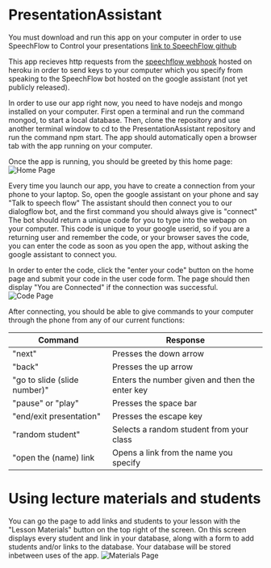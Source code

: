 ﻿# PresentationAssistant
You must download and run this app on your computer in order to use SpeechFlow to Control your presentations
[link to SpeechFlow github](https://github.com/ditsky/SpeechFlow)

This app recieves http requests from the [speechflow webhook](https://https://speechflow.herokuapp.com) hosted on heroku in order to send keys to your computer which you specify from speaking to the SpeechFlow bot hosted on the google assistant (not yet publicly released).

In order to use our app right now, you need to have nodejs and mongo installed on your computer. First open a terminal and run the command mongod, to start a local database. Then, clone the repository and use another terminal window to cd to the PresentationAssistant repository and run the command npm start. The app should automatically open a browser tab with the app running on your computer.

Once the app is running, you should be greeted by this home page:
![Home Page](ditsky.github.com/PresentationAssistant/images/SpeechFlowGUI.jpeg)

Every time you launch our app, you have to create a connection from your phone to your laptop.
So, open the google assistant on your phone and say "Talk to speech flow"
The assistant should then connect you to our dialogflow bot, and the first command you should always give is "connect"
The bot should return a unique code for you to type into the webapp on your computer. This code is unique to your google userid, so if you are a returning user and remember the code, or your browser saves the code, you can enter the code as soon as you open the app, without asking the google assistant to connect you. 

In order to enter the code, click the "enter your code" button on the home page and submit your code in the user code form.
The page should then display "You are Connected" if the connection was successful. 
![Code Page](ditsky.github.com/PresentationAssistant/images/SpeechFlowCode.jpeg)

After connecting, you should be able to give commands to your computer through the phone from any of our current functions:

Command | Response
------------ | -------------
"next"| Presses the down arrow
"back" | Presses the up arrow
"go to slide (slide number)" | Enters the number given and then the enter key
"pause" or "play" | Presses the space bar
"end/exit presentation" | Presses the escape key
"random student" | Selects a random student from your class
"open the (name) link | Opens a link from the name you specify

# Using lecture materials and students
You can go the page to add links and students to your lesson with the "Lesson Materials" button on the top right of the screen.
On this screen displays every student and link in your database, along with a form to add students and/or links to the database. Your database will be stored inbetween uses of the app.
![Materials Page](ditsky.github.com/PresentationAssistant/images/SpeechFlowMaterials.jpeg)







